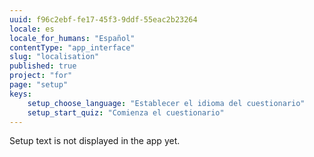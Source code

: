 ```yaml
---
uuid: f96c2ebf-fe17-45f3-9ddf-55eac2b23264
locale: es
locale_for_humans: "Español"
contentType: "app_interface"
slug: "localisation"
published: true
project: "for"
page: "setup"
keys:
    setup_choose_language: "Establecer el idioma del cuestionario"
    setup_start_quiz: "Comienza el cuestionario"
---
```

Setup text is not displayed in the app yet.
